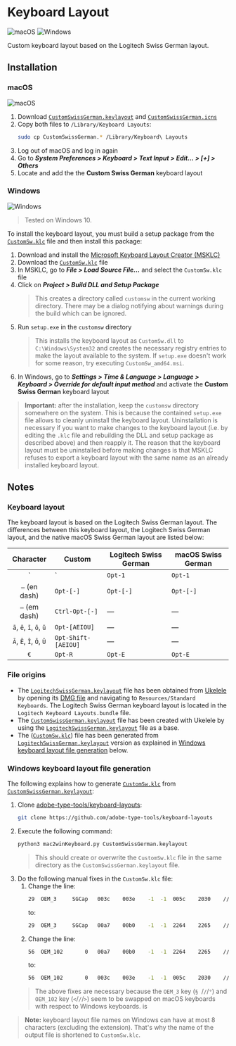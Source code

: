 # Keyboard Layout

![macOS](https://raw.githubusercontent.com/weibeld-setup/.github/main/badges/macos.svg)
![Windows](https://raw.githubusercontent.com/weibeld-setup/.github/main/badges/windows.svg)

Custom keyboard layout based on the Logitech Swiss German layout.

## Installation

### macOS

![macOS](https://raw.githubusercontent.com/weibeld-setup/.github/main/badges/macos.svg)

1. Download [`CustomSwissGerman.keylayout`](https://raw.githubusercontent.com/weibeld-personalisation/custom-swiss-german-keyboard-layout/main/CustomSwissGerman.keylayout) and [`CustomSwissGerman.icns`](https://raw.githubusercontent.com/weibeld-personalisation/custom-swiss-german-keyboard-layout/main/CustomSwissGerman.icns)
1. Copy both files to `/Library/Keyboard Layouts`:
    ```bash
    sudo cp CustomSwissGerman.* /Library/Keyboard\ Layouts
    ```
1. Log out of macOS and log in again
1. Go to **_System Preferences > Keyboard > Text Input > Edit... > [+] > Others_**
1. Locate and add the the **Custom Swiss German** keyboard layout

### Windows

![Windows](https://raw.githubusercontent.com/weibeld-setup/.github/main/badges/windows.svg)

> Tested on Windows 10.

To install the keyboard layout, you must build a setup package from the [`CustomSw.klc`](CustomSw.klc) file and then install this package:

1. Download and install the [Microsoft Keyboard Layout Creator (MSKLC)](https://www.microsoft.com/en-us/download/details.aspx?id=102134)
1. Download the [`CustomSw.klc`](CustomSw.klc) file
1. In MSKLC, go to _**File > Load Source File...**_ and select the `CustomSw.klc` file
1. Click on _**Project > Build DLL and Setup Package**_
   > This creates a directory called `customsw` in the current working directory. There may be a dialog notifying about warnings during the build which can be ignored.
1. Run `setup.exe` in the `customsw` directory
   >  This installs the keyboard layout as `CustomSw.dll` to `C:\Windows\System32` and creates the necessary registry entries to make the layout available to the system. If `setup.exe` doesn't work for some reason, try executing `CustomSw_amd64.msi`.
1. In Windows, go to **_Settings > Time & Language > Language > Keyboard > Override for default input method_** and activate the **Custom Swiss German** keyboard layout

> **Important:** after the installation, keep the `customsw` directory somewhere on the system. This is because the contained `setup.exe` file allows to cleanly uninstall the keyboard layout. Uninstallation is necessary if you want to make changes to the keyboard layout (i.e. by editing the `.klc` file and rebuilding the DLL and setup package as described above) and then reapply it. The reason that the keyboard layout must be uninstalled before making changes is that MSKLC refuses to export a keyboard layout with the same name as an already installed keyboard layout.

## Notes

### Keyboard layout

The keyboard layout is based on the Logitech Swiss German layout. The differences between this keyboard layout, the Logitech Swiss German layout, and the native macOS Swiss German layout are listed below:

| Character               | Custom              | Logitech Swiss German | macOS Swiss German |
|:-----------------------:|---------------------|-----------------------|---------------------|
| `|`                     | `Opt-1`             | `Opt-1`               | `Opt-7`             |
| `–` (en dash)           | `Opt-[-]`           | `Opt-[-]`             | `Opt-[-]`           |
| `—` (em dash)           | `Ctrl-Opt-[-]`      | —                     | —                   |
| `ā`, `ē`, `ī`, `ō`, `ū` | `Opt-[AEIOU]`       | —                     | —                   |
| `Ā`, `Ē`, `Ī`, `Ō`, `Ū` | `Opt-Shift-[AEIOU]` | —                     | —                   |
| `€`                     | `Opt-R`             | `Opt-E`               | `Opt-E`             |

### File origins

- The [`LogitechSwissGerman.keylayout`](LogitechSwissGerman.keylayout) file has been obtained from [Ukelele](https://software.sil.org/ukelele) by opening its [DMG file](https://software.sil.org/ukelele/#downloads) and navigating to `Resources/Standard Keyboards`. The Logitech Swiss German keyboard layout is located in the `Logitech Keyboard Layouts.bundle` file.
- The [`CustomSwissGerman.keylayout`](CustomSwissGerman.keylayout) file has been created with Ukelele by using the [`LogitechSwissGerman.keylayout`](LogitechSwissGerman.keylayout) file as a base.
- The ([`CustomSw.klc`](CustomSw.klc)) file  has been generated from [`LogitechSwissGerman.keylayout`](LogitechSwissGerman.keylayout) version as explained in [Windows keyboard layout file generation](#windows-keyboard-layout-file-generation) below.

### Windows keyboard layout file generation

The following explains how to generate [`CustomSw.klc`](CustomSw.klc) from [`CustomSwissGerman.keylayout`](CustomSwissGerman.keylayout):

1. Clone [adobe-type-tools/keyboard-layouts](https://github.com/adobe-type-tools/keyboard-layouts):
   ```bash
   git clone https://github.com/adobe-type-tools/keyboard-layouts
   ```
1. Execute the following command:
    ```bash
    python3 mac2winKeyboard.py CustomSwissGerman.keylayout
    ```
    > This should create or overwrite the `CustomSw.klc` file in the same directory as the `CustomSwissGerman.keylayout` file.
1. Do the following manual fixes in the `CustomSw.klc` file:
   1. Change the line:
      ```bash
      29  OEM_3		SGCap	003c	003e	-1	-1	005c	2030	// LESS-THAN SIGN, GREATER-THAN SIGN, <none>, <none>, REVERSE SOLIDUS, PER MILLE SIGN
      ```
      to:
      ```bash
      29  OEM_3		SGCap	00a7	00b0	-1	-1	2264	2265	// SECTION SIGN, DEGREE SIGN, <none>, <none>, LESS-THAN OR EQUAL TO, GREATER-THAN OR EQUAL TO
      ```
   1. Change the line:
      ```bash
      56  OEM_102		0	00a7	00b0	-1	-1	2264	2265	// SECTION SIGN, DEGREE SIGN, <none>, <none>, LESS-THAN OR EQUAL TO, GREATER-THAN OR EQUAL TO
      ```
      to:
      ```bash
      56  OEM_102		0	003c	003e	-1	-1	005c	2030	// LESS-THAN SIGN, GREATER-THAN SIGN, <none>, <none>, REVERSE SOLIDUS, PER MILLE SIGN
      ```
   > The above fixes are necessary because the `OEM_3` key (`§ `/`/`/`°`) and `OEM_102` key (`<`/`/`/`>`) seem to be swapped on macOS keyboards with respect to Windows keyboards.
is 
> **Note:** keyboard layout file names on Windows can have at most 8 characters (excluding the extension). That's why the name of the output file is shortened to `CustomSw.klc`.
